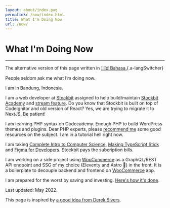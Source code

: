```yaml
---
layout: about/index.pug
permalink: /now/index.html
title: What I'm Doing Now
url: /now/
---
```


# What I'm Doing Now
--------------------

The alternative version of this page written in [🇮🇩 Bahasa.](/now/id){.a-langSwitcher}

People seldom ask me what I’m doing now.

I am in Bandung, Indonesia.

I am a web developer at [Stockbit](https://stockbit.com) assigned to help build/maintain [Stockbit Academy](https://stockbit.com/academy) and [stream feature](https://stockbit.com/stream). Do you know that Stockbit is built on top of CodeIgnitor and old version of React? Yes, we are trying to migrate it to NextJS. Be patient!

I am learning PHP syntax on Codecademy. Enough PHP to build WordPress themes and plugins. Dear PHP experts, please [recommend me](mailto:muhammaddeni90@gmail.com) some good resources on the subject. I am in a tutorial hell right now.

I am taking [Complete Intro to Computer Science](https://frontendmasters.com/workshops/intro-cs-v2/), [Making TypeScript Stick](https://frontendmasters.com/courses/typescript-practice/) and [Figma for Developers](https://frontendmasters.com/courses/figma). Stockbit pays the subcription bills.

I am working on a side project using [WooCommerce](https://woocommerce.com/) as a GraphQL/REST API endpoint and SSG of my choice (Eleventy and Astro 🌟) in the front. It is a boilerplate to decouple backend and frontend on [WooCommerce](https://woocommerce.com/) app.

I am prepared for the worst by saving and investing. [Here's how it's done](https://miayam.io/articles/aldi-taher-tujuan-investasi-dan-manajemen-keuangan).

Last updated: May 2022.

This page is inspired by [a good idea from Derek Sivers](https://sive.rs/now).